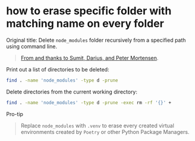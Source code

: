 # how to erase specific folder with matching name on every folder

Original title: Delete `node_modules` folder recursively from a specified path using command line.

> [From and thanks to Sumit, Darius, and Peter Mortensen](https://stackoverflow.com/questions/42950501/delete-node-modules-folder-recursively-from-a-specified-path-using-command-line).

Print out a list of directories to be deleted:

```sh
find . -name 'node_modules' -type d -prune
```

Delete directories from the current working directory:

```sh
find . -name 'node_modules' -type d -prune -exec rm -rf '{}' +
```

Pro-tip
> Replace `node_modules` with `.venv` to erase every created virtual environments created by `Poetry` or other Python Package Managers.
